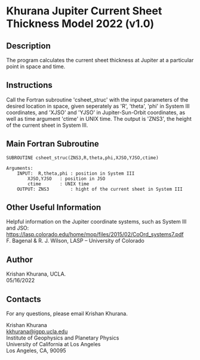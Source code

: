 # Khurana Jupiter Current Sheet Thickness Model 2022 (v1.0)

## Description

The program calculates the current sheet thickness at Jupiter at a particular point in space and time.

## Instructions

Call the Fortran subroutine 'csheet_struc' with the input parameters of the desired location in space, given seperately as 'R', 'theta', 'phi' in System III coordinates, and 'XJSO' and 'YJSO' in Jupiter-Sun-Orbit coordinates, as well as time argument 'ctime' in UNIX time. The output is 'ZNS3', the height of the current sheet in System III.

## Main Fortran Subroutine

``` Fortran
SUBROUTINE csheet_struc(ZNS3,R,theta,phi,XJSO,YJSO,ctime)

Arguments:
	INPUT:  R,theta,phi : position in System III
		XJSO,YJSO   : position in JSO
		ctime       : UNIX time
	OUTPUT: ZNS3        : hight of the current sheet in System III
```

## Other Useful Information
Helpful information on the Jupiter coordinate systems, such as System III and JSO:
https://lasp.colorado.edu/home/mop/files/2015/02/CoOrd_systems7.pdf  
F. Bagenal & R. J. Wilson, LASP – University of Colorado

## Author
Krishan Khurana, UCLA.  
05/16/2022

## Contacts
For any questions, please email Krishan Khurana.

Krishan Khurana  
kkhurana@igpp.ucla.edu  
Institute of Geophysics and Planetary Physics  
University of California at Los Angeles  
Los Angeles, CA, 90095  
